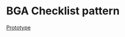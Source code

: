 # BGA Checklist pattern

[Prototype](https://ausgov.github.io/bga-checklist/pages-content/Hiring-checklist.html)
